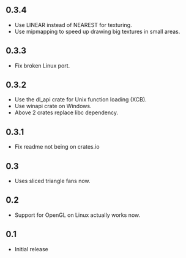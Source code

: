 ## 0.3.4
* Use LINEAR instead of NEAREST for texturing.
* Use mipmapping to speed up drawing big textures in small areas.

## 0.3.3
* Fix broken Linux port.

## 0.3.2
* Use the dl_api crate for Unix function loading (XCB).
* Use winapi crate on Windows.
* Above 2 crates replace libc dependency.

## 0.3.1
* Fix readme not being on crates.io

## 0.3
* Uses sliced triangle fans now.

## 0.2
* Support for OpenGL on Linux actually works now.

## 0.1
* Initial release
